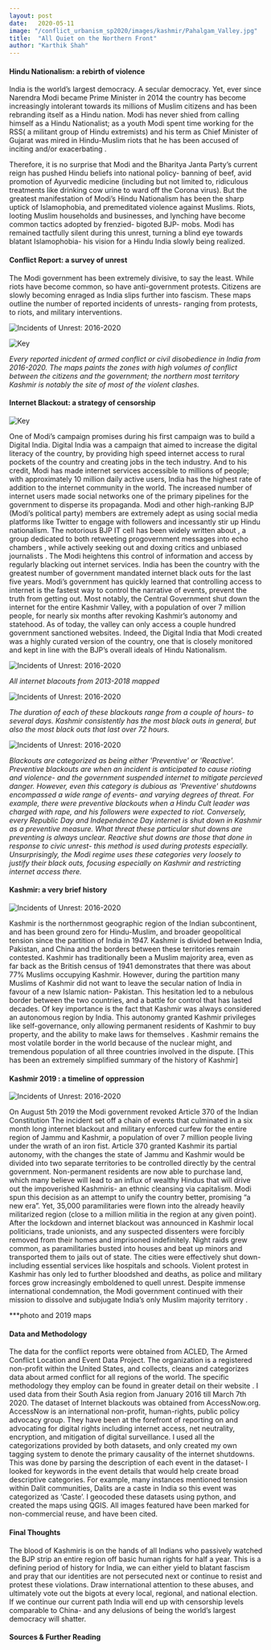 ```yaml
---
layout: post
date:   2020-05-11
image: "/conflict_urbanism_sp2020/images/kashmir/Pahalgam_Valley.jpg"
title:  "All Quiet on the Northern Front"
author: "Karthik Shah"
---
```




#### Hindu Nationalism: a rebirth of violence
 
India is the world’s largest democracy. A secular democracy. Yet, ever since Narendra Modi became Prime Minister in 2014 the country has become increasingly intolerant towards its millions of Muslim citizens and has been rebranding itself as a Hindu nation. Modi has never shied from calling himself as a Hindu Nationalist; as a youth Modi spent time working for the RSS( a militant group of Hindu extremists) and his term as Chief Minister of Gujarat was mired in Hindu-Muslim riots that he has been accused of inciting and/or exacerbating . 

Therefore, it is no surprise that Modi and the Bharitya Janta Party’s current reign has pushed Hindu beliefs into national policy- banning of beef, avid promotion of Ayurvedic medicine (including but not limited to, ridiculous treatments like drinking cow urine to ward off the Corona virus). But the greatest manifestation of Modi’s Hindu Nationalism has been the sharp uptick of Islamophobia, and premeditated violence against Muslims. Riots, looting Muslim households and businesses, and lynching have become common tactics adopted by frenzied- bigoted BJP- mobs. Modi has remained tactfully silent during this unrest, turning a blind eye towards blatant Islamophobia- his vision for a Hindu India slowly being realized.

#### Conflict Report: a survey of unrest

The Modi government has been extremely divisive, to say the least. While riots have become common, so have anti-government protests. Citizens are slowly becoming enraged as India slips further into fascism. These maps outline the number of reported incidents of unrests- ranging from protests, to riots, and military interventions.

![Incidents of Unrest: 2016-2020](/conflict_urbanism_sp2020/images/kashmir/accum_conflict.gif) 

![Key](/conflict_urbanism_sp2020/images/kashmir/scale_con.png)

*Every reported inicdent of armed conflict or civil disobedience in India from 2016-2020. The maps paints the zones with high volumes of conflict between the citizens and the government; the northern most territory Kashmir is notably the site of most of the violent clashes.*   


#### Internet Blackout: a strategy of censorship

![Key](/conflict_urbanism_sp2020/images/kashmir/digital_india.jpg)

One of Modi’s campaign promises during his first campaign was to build a Digital India. Digital India was a campaign that aimed to increase the digital literacy of the country, by providing high speed internet access to rural pockets of the country and creating jobs in the tech industry. And to his credit, Modi has made internet services accessible to millions of people; with approximately 10 million daily active users, India has the highest rate of addition to the internet community in the world. The increased number of internet users made social networks one of the primary pipelines for the government to disperse its propaganda. Modi and other high-ranking BJP (Modi’s political party) members are extremely adept as using social media platforms like Twitter to engage with followers and incessantly stir up Hindu nationalism. The notorious BJP IT cell has been widely written about , a group dedicated to both retweeting progovernment messages into echo chambers , while actively seeking out and doxing critics and unbiased journalists . The Modi heightens this control of information and access by regularly blacking out internet services. India has been the country with the greatest number of government mandated internet black outs for the last five years. Modi’s government has quickly learned that controlling access to internet is the fastest way to control the narrative of events, prevent the truth from getting out. Most notably, the Central Government shut down the internet for the entire Kashmir Valley, with a population of over 7 million people, for nearly six months after revoking Kashmir’s autonomy and statehood. As of today, the valley can only access a couple hundred government sanctioned websites. Indeed, the Digital India that Modi created was a highly curated version of the country, one that is closely monitored and kept in line with the BJP’s overall ideals of Hindu Nationalism.

![Incidents of Unrest: 2016-2020](/conflict_urbanism_sp2020/images/kashmir/overall.jpg) 

*All internet blacouts from 2013-2018 mapped*

![Incidents of Unrest: 2016-2020](/conflict_urbanism_sp2020/images/kashmir/duration.gif) 

*The duration of each of these blackouts range from a couple of hours- to several days. Kashmir consistently has the most black outs in general, but also the most black outs that last over 72 hours.*

![Incidents of Unrest: 2016-2020](/conflict_urbanism_sp2020/images/kashmir/type.gif) 

*Blackouts are categorized as being either 'Preventive' or 'Reactive'. Preventive blackouts are when an incident is anticipated to cause rioting and violence- and the government suspended internet to mitigate percieved danger. However, even this category is dubious as 'Preventive' shutdowns encompassed a wide range of events- and varying degrees of threat. For example, there were preventive blackouts when a Hindu Cult leader was charged with rape, and his followers were expected to riot. Conversely, every Republic Day and Independence Day internet is shut down in Kashmir as a preventive measure. What threat these particular shut downs are preventing is always unclear. Reactive shut downs are those that done in response to civic unrest- this method is used during protests especially. Unsurprisingly, the Modi regime uses these categories very loosely to justify their black outs, focusing especially on Kashmir and restricting internet access there.*




#### Kashmir: a very brief history

![Incidents of Unrest: 2016-2020](/conflict_urbanism_sp2020/images/kashmir/Map_Kashmir.png) 

Kashmir is the northernmost geographic region of the Indian subcontinent, and has been ground zero for Hindu-Muslim, and broader geopolitical tension since the partition of India in 1947. Kashmir is divided between India, Pakistan, and China and the borders between these territories remain contested. Kashmir has traditionally been a Muslim majority area, even as far back as the British census of 1941 demonstrates that there was about 77% Muslims occupying Kashmir. However, during the partition many Muslims of Kashmir did not want to leave the secular nation of India in favour of a new Islamic nation- Pakistan. This hesitation led to a nebulous border between the two countries, and a battle for control that has lasted decades. Of key importance is the fact that Kashmir was always considered an autonomous region by India. This autonomy granted Kashmir privileges like self-governance, only allowing permanent residents of Kashmir to buy property, and the ability to make laws for themselves .  Kashmir remains the most volatile border in the world because of the nuclear might, and tremendous population of all three countries involved in the dispute. [This has been an extremely simplified summary of the history of Kashmir]

#### Kashmir 2019 : a timeline of oppression

![Incidents of Unrest: 2016-2020](/conflict_urbanism_sp2020/images/kashmir/Police.JPG) 
 
On August 5th 2019 the Modi government revoked Article 370 of the Indian Constitution The incident set off a chain of events that culminated in a six month long internet blackout and military enforced curfew for the entire region of Jammu and Kashmir, a population of over 7 million people living under the wrath of an iron fist.  Article 370 granted Kashmir its partial autonomy, with the changes the state of Jammu and Kashmir would be divided into two separate territories to be controlled directly by the central government. Non-permanent residents are now able to purchase land, which many believe will lead to an influx of wealthy Hindus that will drive out the impoverished Kashmiris- an ethnic cleansing via capitalism. Modi spun this decision as an attempt to unify the country better, promising “a new era”. Yet, 35,000 paramilitaries were flown into the already heavily militarized region (close to a million militia in the region at any given point). After the lockdown and internet blackout was announced in Kashmir local politicians, trade unionists, and any suspected dissenters were forcibly removed from their homes and imprisoned indefinitely. Night raids grew common, as paramilitaries busted into houses and beat up minors and transported them to jails out of state. The cities were effectively shut down- including essential services like hospitals and schools. Violent protest in Kashmir has only led to further bloodshed and deaths, as police and military forces grow increasingly emboldened to quell unrest. Despite immense international condemnation, the Modi government continued with their mission to dissolve and subjugate India’s only Muslim majority territory .

***photo and 2019 maps

#### Data and Methodology 

The data for the conflict reports were obtained from ACLED, The Armed Conflict Location and Event Data Project. The organization is a registered non-profit within the United States, and collects, cleans and categorizes data about armed conflict for all regions of the world. The specific methodology they employ can be found in greater detail on their website  . I used data from their South Asia region from January 2016 till March 7th 2020. The dataset of Internet blackouts was obtained from AccessNow.org. AccessNow is an international non-profit, human-rights, public policy advocacy group. They have been at the forefront of reporting on and advocating for digital rights including internet access, net neutrality, encryption, and mitigation of digital surveillance. I used all the categorizations provided by both datasets, and only created my own tagging system to denote the primary causality of the internet shutdowns. This was done by parsing the description of each event in the dataset- I looked for keywords in the event details that would help create broad descriptive categories. For example, many instances mentioned tension within Dalit communities, Dalits are a caste in India so this event was categorized as ‘Caste’. I geocoded these datasets using python, and created the maps using QGIS. All images featured have been marked for non-commercial reuse, and have been cited.

#### Final Thoughts

The blood of Kashmiris is on the hands of all Indians who passively watched the BJP strip an entire region off basic human rights for half a year. This is a defining period of history for India, we can either yield to blatant fascism and pray that our identities are not persecuted next or continue to resist and protest these violations. Draw international attention to these abuses, and ultimately vote out the bigots at every local, regional, and national election. If we continue our current path India will end up with censorship levels comparable to China- and any delusions of being the world’s largest democracy will shatter.




#### Sources  & Further Reading


